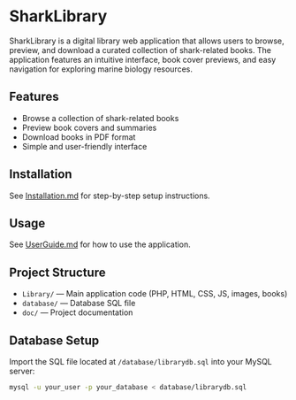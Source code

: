 # SharkLibrary

SharkLibrary is a digital library web application that allows users to browse, preview, and download a curated collection of shark-related books. The application features an intuitive interface, book cover previews, and easy navigation for exploring marine biology resources.

## Features
- Browse a collection of shark-related books
- Preview book covers and summaries
- Download books in PDF format
- Simple and user-friendly interface

## Installation
See [Installation.md](./Installation.md) for step-by-step setup instructions.

## Usage
See [UserGuide.md](./UserGuide.md) for how to use the application.

## Project Structure
- `Library/` — Main application code (PHP, HTML, CSS, JS, images, books)
- `database/` — Database SQL file
- `doc/` — Project documentation

## Database Setup
Import the SQL file located at `/database/librarydb.sql` into your MySQL server:

```bash
mysql -u your_user -p your_database < database/librarydb.sql
```